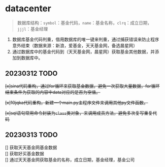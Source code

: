 # datacenter

> 数据库结构：`symbol`：基金代码，`name`：基金名称，`clrq`：成立日期，`jjjl`：基金经理

1. 数据库基金代码判重，借用数据库的唯一键来判重，通过捕获错误来防止程序意外结束（数据来源：新浪，爱基金，天天基金网，备选晨星网）
2. 通过数据库中的基金代码到（天天基金网，晨星网）获取基金其他数据，并添加到数据库中。

## 20230312 TODO

~~[x]sina代码重构，通过for循环来获取基金数据，避免一次获取大量数据，for循环结束条件为获取的内容中data对应的是否为空值。~~

~~[x]10jqka代码重构，新建一个main.py主程序文件来调用其他py文件函数。~~

~~[x]sql语句常用命令封装为`class`类对象，来调用成员方法，避免多次复写重复代码~~

## 20230313 TODO

[] 获取天天基金网基金数据  
[] 获取好买基金数据  
[] 通过天天基金网获取基金的名称，成立日期，基金经理，基金公司  
